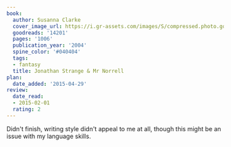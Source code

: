```yaml
---
book:
  author: Susanna Clarke
  cover_image_url: https://i.gr-assets.com/images/S/compressed.photo.goodreads.com/books/1357027589l/14201._SY160_.jpg
  goodreads: '14201'
  pages: '1006'
  publication_year: '2004'
  spine_color: '#040404'
  tags:
  - fantasy
  title: Jonathan Strange & Mr Norrell
plan:
  date_added: '2015-04-29'
review:
  date_read:
  - 2015-02-01
  rating: 2
---
```


Didn't finish, writing style didn't appeal to me at all, though this might be an issue with my language skills.
